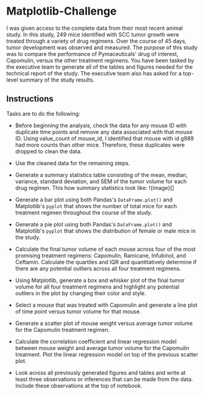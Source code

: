 # Matplotlib-Challenge
I was given access to the complete data from their most recent animal study. In this study, 249 mice identified with SCC tumor growth were treated through a variety of drug regimens. Over the course of 45 days, tumor development was observed and measured. The purpose of this study was to compare the performance of Pymaceuticals' drug of interest, Capomulin, versus the other treatment regimens. You have been tasked by the executive team to generate all of the tables and figures needed for the technical report of the study. The executive team also has asked for a top-level summary of the study results.

## Instructions

Tasks are to do the following:

* Before beginning the analysis, check the data for any mouse ID with duplicate time points and remove any data associated with that mouse ID.
Using value_count of mouse_id, I identified that mouse with id g989 had more counts than other mice. Therefore, these duplicates were dropped to clean the data.

* Use the cleaned data for the remaining steps.

* Generate a summary statistics table consisting of the mean, median, variance, standard deviation, and SEM of the tumor volume for each drug regimen.
This how summary statistics look like:
!{image}[]
* Generate a bar plot using both Pandas's `DataFrame.plot()` and Matplotlib's `pyplot` that shows  the number of total mice for each treatment regimen throughout the course of the study.

* Generate a pie plot using both Pandas's `DataFrame.plot()` and Matplotlib's `pyplot` that shows the distribution of female or male mice in the study.

* Calculate the final tumor volume of each mouse across four of the most promising treatment regimens: Capomulin, Ramicane, Infubinol, and Ceftamin. Calculate the quartiles and IQR and quantitatively determine if there are any potential outliers across all four treatment regimens.

* Using Matplotlib, generate a box and whisker plot of the final tumor volume for all four treatment regimens and highlight any potential outliers in the plot by changing their color and style.


* Select a mouse that was treated with Capomulin and generate a line plot of time point versus tumor volume for that mouse.

* Generate a scatter plot of mouse weight versus average tumor volume for the Capomulin treatment regimen.

* Calculate the correlation coefficient and linear regression model between mouse weight and average tumor volume for the Capomulin treatment. Plot the linear regression model on top of the previous scatter plot.

* Look across all previously generated figures and tables and write at least three observations or inferences that can be made from the data. Include these observations at the top of notebook.

